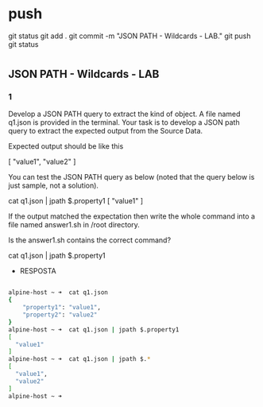 #
# ###################################################################################################################### 
# ###################################################################################################################### 
#  push

git status
git add .
git commit -m "JSON PATH - Wildcards - LAB."
git push
git status





# ###################################################################################################################### 
# ###################################################################################################################### 
##  JSON PATH - Wildcards - LAB

### 1

Develop a JSON PATH query to extract the kind of object. A file named q1.json is provided in the terminal. Your task is to develop a JSON path query to extract the expected output from the Source Data.

Expected output should be like this

[
  "value1",
  "value2"
]

You can test the JSON PATH query as below (noted that the query below is just sample, not a solution).

cat q1.json | jpath $.property1
[
  "value1"
]

If the output matched the expectation then write the whole command into a file named answer1.sh in /root directory.

Is the answer1.sh contains the correct command?



cat q1.json | jpath $.property1

- RESPOSTA

~~~~BASH

alpine-host ~ ➜  cat q1.json 
{
    "property1": "value1",
    "property2": "value2"
}
alpine-host ~ ➜  cat q1.json | jpath $.property1
[
  "value1"
]
alpine-host ~ ➜  cat q1.json | jpath $.*
[
  "value1",
  "value2"
]
alpine-host ~ ➜  


~~~~